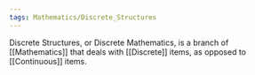 ```yaml
---
tags: Mathematics/Discrete_Structures
---
```


Discrete Structures, or Discrete Mathematics, is a branch of [[Mathematics]] that deals with [[Discrete]] items, as opposed to [[Continuous]] items.
